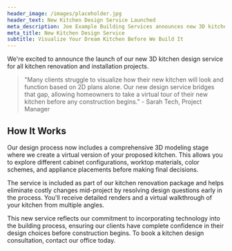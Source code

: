```yaml
---
header_image: /images/placeholder.jpg
header_text: New Kitchen Design Service Launched
meta_description: Joe Example Building Services announces new 3D kitchen design service for Manchester homeowners
meta_title: New Kitchen Design Service
subtitle: Visualize Your Dream Kitchen Before We Build It
---
```


We're excited to announce the launch of our new 3D kitchen design service for all kitchen renovation and installation projects.

> "Many clients struggle to visualize how their new kitchen will look and function based on 2D plans alone. Our new design service bridges that gap, allowing homeowners to take a virtual tour of their new kitchen before any construction begins." - Sarah Tech, Project Manager

## How It Works

Our design process now includes a comprehensive 3D modeling stage where we create a virtual version of your proposed kitchen. This allows you to explore different cabinet configurations, worktop materials, color schemes, and appliance placements before making final decisions.

The service is included as part of our kitchen renovation package and helps eliminate costly changes mid-project by resolving design questions early in the process. You'll receive detailed renders and a virtual walkthrough of your kitchen from multiple angles.

This new service reflects our commitment to incorporating technology into the building process, ensuring our clients have complete confidence in their design choices before construction begins. To book a kitchen design consultation, contact our office today.
